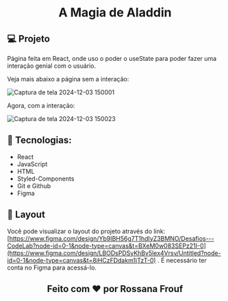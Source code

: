 <h1 align="center"> A Magia de Aladdin </h1>

## 💻 Projeto
Página feita em React, onde uso o poder o useState para poder fazer uma interação genial com o usuário.

Veja mais abaixo a página sem a interação:

![Captura de tela 2024-12-03 150001](https://github.com/user-attachments/assets/8ca90afe-3225-4b30-92d9-a1f27e8ade6d)


Agora, com a interação:

![Captura de tela 2024-12-03 150023](https://github.com/user-attachments/assets/40ddeecf-e181-4459-80a1-9ea3d819a31e)


## 🚀 Tecnologias:
- React
- JavaScript
- HTML
- Styled-Components
- Git e Github
- Figma


## 🔖 Layout
Você pode visualizar o layout do projeto através do link: [https://www.figma.com/design/Yb9IBH56g7T1hdIyZ3BMNO/Desafios---CodeLab?node-id=0-1&node-type=canvas&t=BXeM0w083SEPz21I-0](https://www.figma.com/design/LBODsPDSyKhBv5lex4Vrsv/Untitled?node-id=0-1&node-type=canvas&t=8iHCzFDdakm1jTzT-0)
. É necessário ter conta no Figma para acessá-lo.

 <h2 align="center"> Feito com ♥ por Rossana Frouf </h2>


